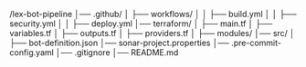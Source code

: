 /lex-bot-pipeline
│── .github/
│   ├── workflows/
│   │   ├── build.yml
│   │   ├── security.yml
│   │   ├── deploy.yml
│── terraform/
│   ├── main.tf
│   ├── variables.tf
│   ├── outputs.tf
│   ├── providers.tf
│   ├── modules/
│── src/
│   ├── bot-definition.json
│── sonar-project.properties
│── .pre-commit-config.yaml
│── .gitignore
│── README.md
